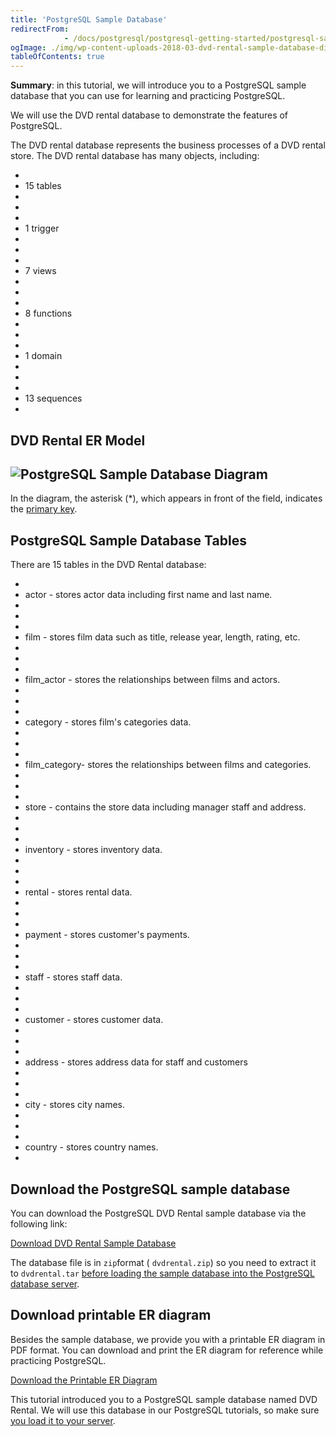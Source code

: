 ```yaml
---
title: 'PostgreSQL Sample Database'
redirectFrom: 
            - /docs/postgresql/postgresql-getting-started/postgresql-sample-database/
ogImage: ./img/wp-content-uploads-2018-03-dvd-rental-sample-database-diagram.png
tableOfContents: true
---
```



**Summary**: in this tutorial, we will introduce you to a PostgreSQL sample database that you can use for learning and practicing PostgreSQL.





We will use the DVD rental database to demonstrate the features of PostgreSQL.





The DVD rental database represents the business processes of a DVD rental store. The DVD rental database has many objects, including:





- 
- 15 tables
- 
-
- 
- 1 trigger
- 
-
- 
- 7 views
- 
-
- 
- 8 functions
- 
-
- 
- 1 domain
- 
-
- 
- 13 sequences
- 





## DVD Rental ER Model





## ![PostgreSQL Sample Database Diagram](./img/wp-content-uploads-2018-03-dvd-rental-sample-database-diagram.png "PostgreSQL Sample Database Diagram")





In the diagram, the asterisk (\*), which appears in front of the field, indicates the [primary key](/docs/postgresql/postgresql-primary-key).





## PostgreSQL Sample Database Tables





There are 15 tables in the DVD Rental database:





- 
- actor - stores actor data including first name and last name.
- 
-
- 
- film - stores film data such as title, release year, length, rating, etc.
- 
-
- 
- film_actor - stores the relationships between films and actors.
- 
-
- 
- category - stores film's categories data.
- 
-
- 
- film_category- stores the relationships between films and categories.
- 
-
- 
- store - contains the store data including manager staff and address.
- 
-
- 
- inventory - stores inventory data.
- 
-
- 
- rental - stores rental data.
- 
-
- 
- payment - stores customer's payments.
- 
-
- 
- staff - stores staff data.
- 
-
- 
- customer - stores customer data.
- 
-
- 
- address - stores address data for staff and customers
- 
-
- 
- city - stores city names.
- 
-
- 
- country - stores country names.
- 





## Download the PostgreSQL sample database





You can download the PostgreSQL DVD Rental sample database via the following link:





[Download DVD Rental Sample Database](https://www.postgresqltutorial.com/wp-content/uploads/2019/05/dvdrental.zip)





The database file is in `zip`format ( `dvdrental.zip`) so you need to extract it to `dvdrental.tar` [before loading the sample database into the PostgreSQL database server](https://www.postgresqltutorial.com/postgresql-getting-started/load-postgresql-sample-database/ "Load PostgreSQL Sample Database").





## Download printable ER diagram





Besides the sample database, we provide you with a printable ER diagram in PDF format. You can download and print the ER diagram for reference while practicing PostgreSQL.





[Download the Printable ER Diagram](https://www.postgresqltutorial.com/wp-content/uploads/2018/03/printable-postgresql-sample-database-diagram.pdf)





This tutorial introduced you to a PostgreSQL sample database named DVD Rental. We will use this database in our PostgreSQL tutorials, so make sure [you load it to your server](https://www.postgresqltutorial.com/postgresql-getting-started/load-postgresql-sample-database/).


